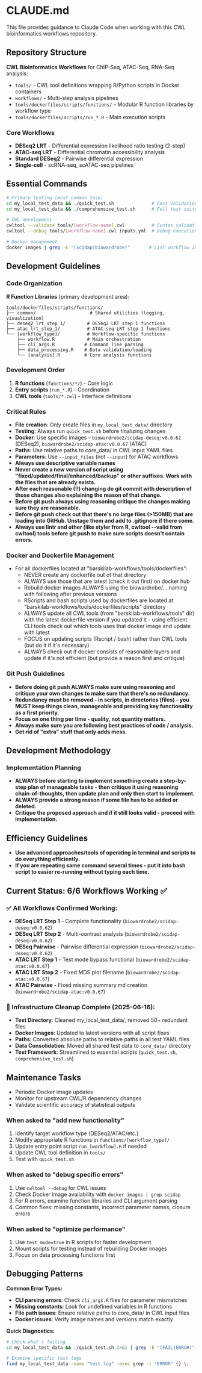 # CLAUDE.md

This file provides guidance to Claude Code when working with this CWL bioinformatics workflows repository.

## Repository Structure

**CWL Bioinformatics Workflows** for ChIP-Seq, ATAC-Seq, RNA-Seq analysis:
- `tools/` - CWL tool definitions wrapping R/Python scripts in Docker containers
- `workflows/` - Multi-step analysis pipelines
- `tools/dockerfiles/scripts/functions/` - Modular R function libraries by workflow type
- `tools/dockerfiles/scripts/run_*.R` - Main execution scripts

### Core Workflows
- **DESeq2 LRT** - Differential expression likelihood ratio testing (2-step)
- **ATAC-seq LRT** - Differential chromatin accessibility analysis  
- **Standard DESeq2** - Pairwise differential expression
- **Single-cell** - scRNA-seq, scATAC-seq pipelines

## Essential Commands

```bash
# Primary testing (most common task)
cd my_local_test_data && ./quick_test.sh              # Fast validation (2-3 min)
cd my_local_test_data && ./comprehensive_test.sh      # Full test suite (10-15 min)

# CWL development
cwltool --validate tools/[workflow-name].cwl          # Syntax validation
cwltool --debug tools/[workflow-name].cwl inputs.yml  # Debug execution

# Docker management
docker images | grep -E "(scidap|biowardrobe)"       # List workflow images
```

## Development Guidelines

### Code Organization
**R Function Libraries** (primary development area):
```
tools/dockerfiles/scripts/functions/
├── common/                    # Shared utilities (logging, visualization)
├── deseq2_lrt_step_1/        # DESeq2 LRT step 1 functions
├── atac_lrt_step_1/          # ATAC-seq LRT step 1 functions
└── [workflow_type]/          # Workflow-specific functions
    ├── workflow.R            # Main orchestration
    ├── cli_args.R           # Command line parsing
    ├── data_processing.R    # Data validation/loading
    └── [analysis].R         # Core analysis functions
```

### Development Order
1. **R functions** (`functions/*/`) - Core logic
2. **Entry scripts** (`run_*.R`) - Coordination
3. **CWL tools** (`tools/*.cwl`) - Interface definitions

### Critical Rules
- **File creation**: Only create files in `my_local_test_data/` directory
- **Testing**: Always run `quick_test.sh` before finalizing changes
- **Docker**: Use specific images - `biowardrobe2/scidap-deseq:v0.0.62` (DESeq2), `biowardrobe2/scidap-atac:v0.0.67` (ATAC)
- **Paths**: Use relative paths to core_data/ in CWL input YAML files
- **Parameters**: Use `--input_files` (not `--input`) for ATAC workflows
- **Always use descriptive variable names**
- **Never create a new version of script using "fixed/updated/final/enhanced/backup" or other suffixes. Work with the files that are already exists.**
- **After each reasonable (!!) changing do git commit with description of those changes also explaining the reason of that change.**
- **Before git push always using reasoning critique the changes making sure they are reasonable.**
- **Before git push check out that there's no large files (>150MB) that are loading into GitHub. Unstage them and add to .gitignore if there some.**
- **Always use lintr and other (like styler from R, cwltool --valid from cwltool) tools before git push to make sure scripts doesn't contain errors.**

### Docker and Dockerfile Management
- For all dockerfiles located at "barskilab-workflows/tools/dockerfiles":
  - NEVER create any dockerfile out of that directory
  - ALWAYS use those that are latest (check it out first) on docker hub
  - Rebuild docker images ALWAYS using the biowardrobe/... naming with following after previous versions
  - RScripts and bash scripts used by dockerfiles are located at "barskilab-workflows/tools/dockerfiles/scripts" directory
  - ALWAYS update all CWL tools (from "barskilab-workflows/tools" dir) with the latest dockerfile version if you updated it - using efficient CLI tools check out which tools uses that docker image and update with latest
  - FOCUS on updating scripts (Rscript / bash) rather than CWL tools (but do it if it's necessary)
  - ALWAYS check out if docker consists of reasonable layers and update if it's not efficient (but provide a reason first and critique)

### Git Push Guidelines
- **Before doing git push ALWAYS make sure using reasoning and critique your own changes to make sure that there's no redundancy.**
- **Redundancy must be removed - in scripts, in directories (files) - you MUST keep things clean, manageable and providing key functionality as a first priority.**
- **Focus on one thing per time - quality, not quantity matters.**
- **Always make sure you are following best practices of code / analysis.**
- **Get rid of "extra" stuff that only adds mess.**

## Development Methodology

### Implementation Planning
- **ALWAYS before starting to implement something create a step-by-step plan of manageable tasks - then critique it using reasoning chain-of-thoughts, then update plan and only then start to implement.**
- **ALWAYS provide a strong reason if some file has to be added or deleted.**
- **Critique the proposed approach and if it still looks valid - proceed with implementation.**

## Efficiency Guidelines

- **Use advanced approaches/tools of operating in terminal and scripts to do everything efficiently.**
- **If you are repeating same command several times - put it into bash script to easier re-running without typing each time.**

## Current Status: 6/6 Workflows Working ✅

### ✅ All Workflows Confirmed Working:
- **DESeq LRT Step 1** - Complete functionality (`biowardrobe2/scidap-deseq:v0.0.62`)
- **DESeq LRT Step 2** - Multi-contrast analysis (`biowardrobe2/scidap-deseq:v0.0.62`) 
- **DESeq Pairwise** - Pairwise differential expression (`biowardrobe2/scidap-deseq:v0.0.62`)
- **ATAC LRT Step 1** - Test mode bypass functional (`biowardrobe2/scidap-atac:v0.0.67`)
- **ATAC LRT Step 2** - Fixed MDS plot filename (`biowardrobe2/scidap-atac:v0.0.67`)
- **ATAC Pairwise** - Fixed missing summary.md creation (`biowardrobe2/scidap-atac:v0.0.67`)

### 🧹 Infrastructure Cleanup Complete (2025-06-16):
- **Test Directory**: Cleaned my_local_test_data/, removed 50+ redundant files
- **Docker Images**: Updated to latest versions with all script fixes
- **Paths**: Converted absolute paths to relative paths in all test YAML files
- **Data Consolidation**: Moved all shared test data to `core_data/` directory
- **Test Framework**: Streamlined to essential scripts (`quick_test.sh`, `comprehensive_test.sh`)

## Maintenance Tasks

- Periodic Docker image updates
- Monitor for upstream CWL/R dependency changes
- Validate scientific accuracy of statistical outputs

### When asked to "add new functionality"

1. Identify target workflow type (DESeq2/ATAC/etc.)
2. Modify appropriate R functions in `functions/[workflow_type]/`
3. Update entry point script `run_[workflow].R` if needed
4. Update CWL tool definition in `tools/`
5. Test with `quick_test.sh`

### When asked to "debug specific errors"

1. Use `cwltool --debug` for CWL issues
2. Check Docker image availability with `docker images | grep scidap`
3. For R errors, examine function libraries and CLI argument parsing
4. Common fixes: missing constants, incorrect parameter names, closure errors

### When asked to "optimize performance"

1. Use `test_mode=true` in R scripts for faster development
2. Mount scripts for testing instead of rebuilding Docker images
3. Focus on data processing functions first

## Debugging Patterns

**Common Error Types:**

- **CLI parsing errors**: Check `cli_args.R` files for parameter mismatches
- **Missing constants**: Look for undefined variables in R functions
- **File path issues**: Ensure relative paths to core_data/ in CWL input files
- **Docker issues**: Verify image names and versions match exactly

**Quick Diagnostics:**

```bash
# Check what's failing
cd my_local_test_data && ./quick_test.sh 2>&1 | grep -E "(FAIL|ERROR)"

# Examine specific test logs  
find my_local_test_data -name "test.log" -exec grep -l "ERROR" {} \;
```